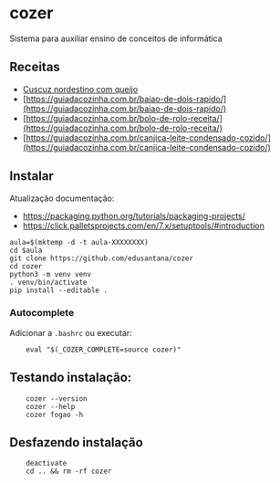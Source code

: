 # cozer

Sistema para auxiliar ensino de conceitos de informática

## Receitas

- [Cuscuz nordestino com queijo](https://guiadacozinha.com.br/cuscuz-nordestino-com-queijo/)
- [https://guiadacozinha.com.br/baiao-de-dois-rapido/](https://guiadacozinha.com.br/baiao-de-dois-rapido/)
- [https://guiadacozinha.com.br/bolo-de-rolo-receita/](https://guiadacozinha.com.br/bolo-de-rolo-receita/)
- [https://guiadacozinha.com.br/canjica-leite-condensado-cozido/](https://guiadacozinha.com.br/canjica-leite-condensado-cozido/)

## Instalar

Atualização documentação:

- https://packaging.python.org/tutorials/packaging-projects/
- https://click.palletsprojects.com/en/7.x/setuptools/#introduction

```
aula=$(mktemp -d -t aula-XXXXXXXX)
cd $aula
git clone https://github.com/edusantana/cozer
cd cozer
python3 -m venv venv
. venv/bin/activate
pip install --editable .
```

### Autocomplete

Adicionar a `.bashrc` ou executar:

        eval "$(_COZER_COMPLETE=source cozer)"

## Testando instalação:

        cozer --version
        cozer --help
        cozer fogao -h

## Desfazendo instalação

        deactivate
        cd .. && rm -rf cozer
